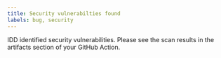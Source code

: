 ```yaml
---
title: Security vulnerabilties found
labels: bug, security
---
```

IDD identified security vulnerabilities. Please see the scan results in the artifacts section of your GitHub Action.